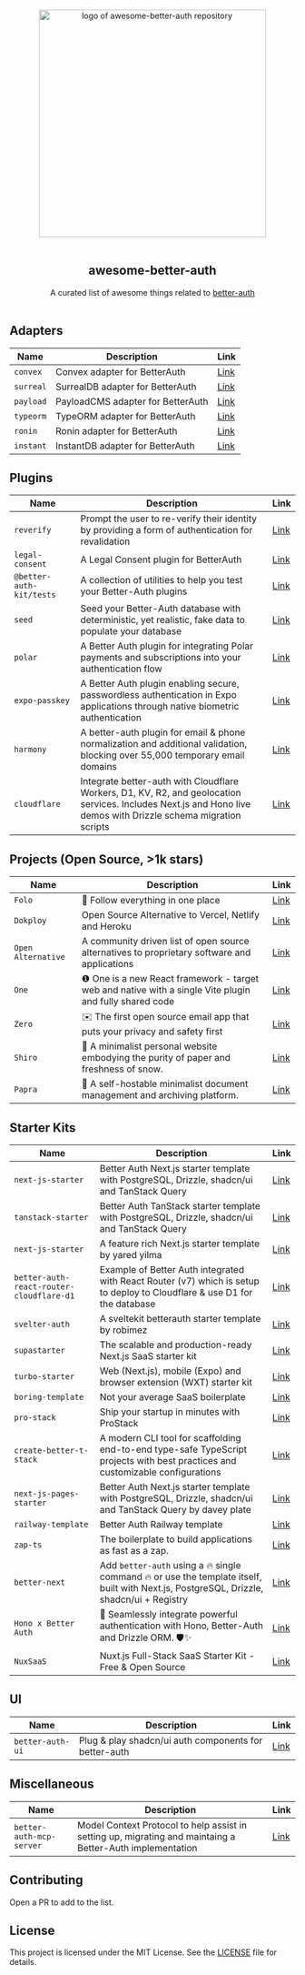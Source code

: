 <p align="center">
  <br>
  <img width="400" src="./assets/logo.svg" alt="logo of awesome-better-auth repository">
  <br>
  <br>
</p>

<h2 align='center'>awesome-better-auth</h2>

<p align='center'>
A curated list of awesome things related to <a href='https://github.com/better-auth/better-auth' target="_blank">better-auth</a>
<br><br>

## Adapters

| Name | Description | Link |
|------|-------------|------|
| `convex` | Convex adapter for BetterAuth | [Link](https://www.better-auth-kit.com/docs/adapters/convex) |
| `surreal` | SurrealDB adapter for BetterAuth | [Link](https://github.com/oskar-gmerek/surreal-better-auth/) |
| `payload` | PayloadCMS adapter for BetterAuth | [Link](https://github.com/ForrestDevs/payload-better-auth/tree/main/packages/better-auth-db-adapter) |
| `typeorm` | TypeORM adapter for BetterAuth | [Link](https://github.com/Zastinian/better-auth-typeorm) |
| `ronin` | Ronin adapter for BetterAuth | [Link](https://github.com/ronin-co/better-auth) |
| `instant` | InstantDB adapter for BetterAuth | [Link](https://github.com/daveyplate/better-auth-instantdb) |

## Plugins

| Name | Description | Link |
|------|-------------|------|
| `reverify` | Prompt the user to re-verify their identity by providing a form of authentication for revalidation | [Link](https://www.better-auth-kit.com/docs/plugins/reverify) |
| `legal-consent` | A Legal Consent plugin for BetterAuth | [Link](https://www.better-auth-kit.com/docs/plugins/legal-consent) |
| `@better-auth-kit/tests` | A collection of utilities to help you test your Better-Auth plugins | [Link](https://www.better-auth-kit.com/docs/libraries/tests) |
| `seed` | Seed your Better-Auth database with deterministic, yet realistic, fake data to populate your database | [Link](https://www.better-auth-kit.com/docs/cli/seed) |
| `polar` | A Better Auth plugin for integrating Polar payments and subscriptions into your authentication flow | [Link](https://docs.polar.sh/integrate/sdk/adapters/better-auth) |
| `expo-passkey` | A Better Auth plugin enabling secure, passwordless authentication in Expo applications through native biometric authentication | [Link](https://github.com/iosazee/expo-passkey) |
| `harmony` | A better-auth plugin for email & phone normalization and additional validation, blocking over 55,000 temporary email domains | [Link](https://github.com/GeKorm/better-auth-harmony) |
| `cloudflare` | Integrate better-auth with Cloudflare Workers, D1, KV, R2, and geolocation services. Includes Next.js and Hono live demos with Drizzle schema migration scripts | [Link](https://github.com/zpg6/better-auth-cloudflare) |

## Projects (Open Source, >1k stars)

| Name | Description | Link |
|------|-------------|------|
| `Folo` | 🧡 Follow everything in one place | [Link](https://github.com/RSSNext/Folo) |
| `Dokploy` | Open Source Alternative to Vercel, Netlify and Heroku | [Link](https://github.com/Dokploy/dokploy) |
| `Open Alternative` | A community driven list of open source alternatives to proprietary software and applications | [Link](https://github.com/piotrkulpinski/openalternative) |
| `One` | ❶ One is a new React framework - target web and native with a single Vite plugin and fully shared code | [Link](https://github.com/onejs/one) |
| `Zero` | ✉️ The first open source email app that puts your privacy and safety first| [Link](https://github.com/Mail-0/Zero) |
| `Shiro` | 📜 A minimalist personal website embodying the purity of paper and freshness of snow.| [Link](https://github.com/Innei/Shiro) |
| `Papra` | 📄 A self-hostable minimalist document management and archiving platform. | [Link](https://github.com/papra-hq/papra)

## Starter Kits

| Name | Description | Link |
|------|-------------|------|
| `next-js-starter` | Better Auth Next.js starter template with PostgreSQL, Drizzle, shadcn/ui and TanStack Query | [Link](https://github.com/daveyplate/better-auth-nextjs-starter) |
| `tanstack-starter` | Better Auth TanStack starter template with PostgreSQL, Drizzle, shadcn/ui and TanStack Query | [Link](https://github.com/daveyplate/better-auth-tanstack-starter) |
| `next-js-starter` | A feature rich Next.js starter template by yared yilma | [Link](https://github.com/yaredow/next-starter) |
| `better-auth-react-router-cloudflare-d1` | Example of Better Auth integrated with React Router (v7) which is setup to deploy to Cloudflare & use D1 for the database | [Link](https://github.com/matthewlynch/better-auth-react-router-cloudflare-d1) |
| `svelter-auth` | A sveltekit betterauth starter template by robimez | [Link](https://github.com/robimez/svelter-auth) |
| `supastarter` | The scalable and production-ready Next.js SaaS starter kit | [Link](https://supastarter.dev/) |
| `turbo-starter` | Web (Next.js), mobile (Expo) and browser extension (WXT) starter kit | [Link](https://turbostarter.dev) |
| `boring-template` | Not your average SaaS boilerplate | [Link](https://www.boringtemplate.com/) |
| `pro-stack` | Ship your startup in minutes with ProStack| [Link](https://prostack.cc/) |
| `create-better-t-stack` | A modern CLI tool for scaffolding end-to-end type-safe TypeScript projects with best practices and customizable configurations | [Link](https://github.com/better-t-stack/create-better-t-stack) |
| `next-js-pages-starter` | Better Auth Next.js starter template with PostgreSQL, Drizzle, shadcn/ui and TanStack Query by davey plate | [Link](https://github.com/daveyplate/better-auth-nextjs-pages-starter) |
| `railway-template` | Better Auth Railway template | [Link](https://railway.com/template/VOQsdL) |
| `zap-ts` | The boilerplate to build applications as fast as a zap. | [Link](https://zap-ts.alexandretrotel.org) |
| `better-next` | Add `better-auth` using a 🔥 single command 🔥 or use the template itself, built with Next.js, PostgreSQL, Drizzle, shadcn/ui + Registry | [Link](https://github.com/nrjdalal/better-next) |
| `Hono x Better Auth` | 🚀 Seamlessly integrate powerful authentication with Hono, Better-Auth and Drizzle ORM. 🛡️✨ | [Link](https://github.com/LovelessCodes/hono-better-auth) |
| `NuxSaaS` | Nuxt.js Full-Stack SaaS Starter Kit - Free & Open Source | [Link](https://nuxsaas.com/) |

## UI

| Name | Description | Link |
|------|-------------|------|
| `better-auth-ui` | Plug & play shadcn/ui auth components for better-auth | [Link](https://github.com/daveyplate/better-auth-ui) |

## Miscellaneous

| Name | Description | Link |
|------|-------------|------|
| `better-auth-mcp-server` | Model Context Protocol to help assist in setting up, migrating and maintaing a Better-Auth implementation | [Link](https://github.com/nahmanmate/better-auth-mcp-server) |

## Contributing

Open a PR to add to the list.

## License

This project is licensed under the MIT License. See the [LICENSE](LICENSE) file for details.

